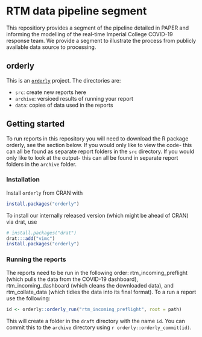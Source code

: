 # RTM data pipeline segment

This repositiory provides a segment of the pipeline detailed in PAPER and informing the modelling of the real-time Imperial College COVID-19 response team. We provide a segment to illustrate the process from publicly available data source to processing. 

## orderly

This is an [`orderly`](https://github.com/vimc/orderly) project.  The directories are:

* `src`: create new reports here
* `archive`: versioed results of running your report
* `data`: copies of data used in the reports

## Getting started

To run reports in this repository you will need to download the R package orderly, see the section below. If you would only like to view the code- this can all be found as separate report folders in the `src` directory. If you would only like to look at the output- this can all be found in separate report folders in the `archive` folder. 

### Installation

Install `orderly` from CRAN with

```r
install.packages("orderly")
```

To install our internally released version (which might be ahead of CRAN) via drat, use

```r
# install.packages("drat")
drat:::add("vimc")
install.packages("orderly")
```

### Running the reports

The reports need to be run in the following order: rtm_incoming_preflight (which pulls the data from the COVID-19 dashboard), rtm_incoming_dashboard (which cleans the downloaded data), and rtm_collate_data (which tidies the data into its final format). To a run a report use the following:

```r
id <- orderly::orderly_run("rtm_incoming_preflight", root = path)
```
This will create a folder in the `draft` directory with the name `id`. You can commit this to the `archive` directory using `r orderly::orderly_commit(id)`.
